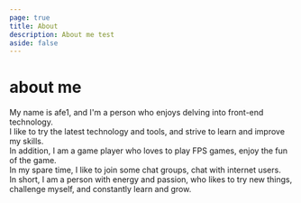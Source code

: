 ```yaml
---
page: true
title: About
description: About me test
aside: false
---
```


# about me

My name is afe1, and I'm a person who enjoys delving into front-end technology.  
I like to try the latest technology and tools, and strive to learn and improve my skills.  
In addition, I am a game player who loves to play FPS games, enjoy the fun of the game.  
In my spare time, I like to join some chat groups, chat with internet users.  
In short, I am a person with energy and passion, who likes to try new things, challenge myself, and constantly learn and grow.
